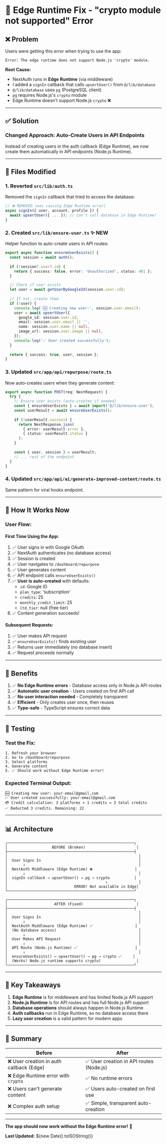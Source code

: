 # 🔧 Edge Runtime Fix - "crypto module not supported" Error

## ❌ Problem

Users were getting this error when trying to use the app:
```
Error: The edge runtime does not support Node.js 'crypto' module.
```

**Root Cause:**
- NextAuth runs in **Edge Runtime** (via middleware)
- I added a `signIn` callback that calls `upsertUser()` from `@/lib/database`
- `@/lib/database` uses `pg` (PostgreSQL client)
- `pg` requires Node.js's `crypto` module
- Edge Runtime doesn't support Node.js `crypto` ❌

---

## ✅ Solution

### Changed Approach: Auto-Create Users in API Endpoints

Instead of creating users in the auth callback (Edge Runtime), we now create them automatically in API endpoints (Node.js Runtime).

---

## 📁 Files Modified

### 1. **Reverted `src/lib/auth.ts`**
Removed the `signIn` callback that tried to access the database:

```typescript
// ❌ REMOVED (was causing Edge Runtime error)
async signIn({ user, account, profile }) {
  await upsertUser({ ... }); // Can't call database in Edge Runtime!
}
```

### 2. **Created `src/lib/ensure-user.ts`** ✨ NEW
Helper function to auto-create users in API routes:

```typescript
export async function ensureUserExists() {
  const session = await auth();
  
  if (!session?.user?.id) {
    return { success: false, error: 'Unauthorized', status: 401 };
  }

  // Check if user exists
  let user = await getUserByGoogleId(session.user.id);
  
  // If not, create them
  if (!user) {
    console.log('🆕 Creating new user:', session.user.email);
    user = await upsertUser({
      google_id: session.user.id,
      email: session.user.email || '',
      name: session.user.name || null,
      image_url: session.user.image || null,
    });
    console.log('✅ User created successfully');
  }
  
  return { success: true, user, session };
}
```

### 3. **Updated `src/app/api/repurpose/route.ts`**
Now auto-creates users when they generate content:

```typescript
export async function POST(req: NextRequest) {
  try {
    // Ensure user exists (auto-creates if needed)
    const { ensureUserExists } = await import('@/lib/ensure-user');
    const userResult = await ensureUserExists();
    
    if (!userResult.success) {
      return NextResponse.json(
        { error: userResult.error },
        { status: userResult.status }
      );
    }
    
    const { user, session } = userResult;
    // ... rest of the endpoint
  }
}
```

### 4. **Updated `src/app/api/ai/generate-improved-content/route.ts`**
Same pattern for viral hooks endpoint.

---

## 🎯 How It Works Now

### User Flow:

#### First Time Using the App:
1. ✅ User signs in with Google OAuth
2. ✅ NextAuth authenticates (no database access)
3. ✅ Session is created
4. ✅ User navigates to `/dashboard/repurpose`
5. ✅ User generates content
6. ✅ API endpoint calls `ensureUserExists()`
7. ✅ **User is auto-created** with defaults:
   - `id`: Google ID
   - `plan_type`: 'subscription'
   - `credits`: 25
   - `monthly_credit_limit`: 25
   - `ltd_tier`: null (free tier)
8. ✅ Content generation succeeds!

#### Subsequent Requests:
1. ✅ User makes API request
2. ✅ `ensureUserExists()` finds existing user
3. ✅ Returns user immediately (no database insert)
4. ✅ Request proceeds normally

---

## 🚀 Benefits

1. ✅ **No Edge Runtime errors** - Database access only in Node.js API routes
2. ✅ **Automatic user creation** - Users created on first API call
3. ✅ **No user interaction needed** - Completely transparent
4. ✅ **Efficient** - Only creates user once, then reuses
5. ✅ **Type-safe** - TypeScript ensures correct data

---

## 🧪 Testing

### Test the Fix:
```
1. Refresh your browser
2. Go to /dashboard/repurpose
3. Select platforms
4. Generate content
5. ✅ Should work without Edge Runtime error!
```

### Expected Terminal Output:
```
🆕 Creating new user: your-email@gmail.com
✅ User created successfully: your-email@gmail.com
💳 Credit calculation: 3 platforms × 1 credits = 3 total credits
✅ Deducted 3 credits. Remaining: 22
```

---

## 📊 Architecture

```
┌─────────────────────────────────────────────────────────┐
│                    BEFORE (Broken)                       │
├─────────────────────────────────────────────────────────┤
│                                                           │
│  User Signs In                                            │
│       ↓                                                   │
│  NextAuth Middleware (Edge Runtime) ❌                   │
│       ↓                                                   │
│  signIn callback → upsertUser() → pg → crypto           │
│                                            ↑              │
│                              ERROR! Not available in Edge│
└─────────────────────────────────────────────────────────┘

┌─────────────────────────────────────────────────────────┐
│                     AFTER (Fixed)                        │
├─────────────────────────────────────────────────────────┤
│                                                           │
│  User Signs In                                            │
│       ↓                                                   │
│  NextAuth Middleware (Edge Runtime) ✅                   │
│  (No database access)                                     │
│       ↓                                                   │
│  User Makes API Request                                   │
│       ↓                                                   │
│  API Route (Node.js Runtime) ✅                          │
│       ↓                                                   │
│  ensureUserExists() → upsertUser() → pg → crypto ✅     │
│  (Works! Node.js runtime supports crypto)                │
└─────────────────────────────────────────────────────────┘
```

---

## 🔑 Key Takeaways

1. **Edge Runtime** is for middleware and has limited Node.js API support
2. **Node.js Runtime** is for API routes and has full Node.js API support
3. **Database operations** should always happen in Node.js Runtime
4. **Auth callbacks** run in Edge Runtime, so no database access there
5. **Lazy user creation** is a valid pattern for modern apps

---

## 📝 Summary

| Before | After |
|--------|-------|
| ❌ User creation in auth callback (Edge) | ✅ User creation in API routes (Node.js) |
| ❌ Edge Runtime error with `crypto` | ✅ No runtime errors |
| ❌ Users can't generate content | ✅ Users auto-created on first use |
| ❌ Complex auth setup | ✅ Simple, transparent auto-creation |

---

**The app should now work without the Edge Runtime error!** 🎉

**Last Updated:** ${new Date().toISOString()}





